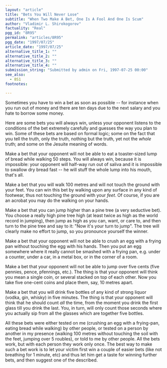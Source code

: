 ```yaml
---
layout: "article"
title: "Bets You Will Never Lose"
subtitle: "When Two Make A Bet, One Is A Fool And One Is Scum"
author: "Vladimir L. Shirokogorov"
factuality: "Real"
pgg_id: "8R95"
permalink: "articles/8R95"
pgg_date: "1997/07/25"
article_date: "1997/07/25"
alternative_title_1: ""
alternative_title_2: ""
alternative_title_3: ""
alternative_title_4: ""
submission_string: "Submitted by admin on Fri, 1997-07-25 00:00"
see_also:
  - 8S1
footnotes: 

---
```

<div>
<p>Sometimes you have to win a bet as soon as possible -- for instance when you run out of money and there are ten days due to the next salary and you hate to borrow some money.</p>
<p>Here are some bets you will always win, unless your opponent listens to the conditions of the bet extremely carefully and guesses the way you plan to win. Some of these bets are based on formal logic; some on the fact that you tell the truth, only the truth, nothing but the truth, yet not the <em>whole</em> truth; and some on the Jesuite meaning of words.</p>
<p>Make a bet that your opponent will not be able to eat a toaster-sized lump of bread while walking 50 steps. You will always win, because it is impossible: your opponent will half-way run out of saliva and it is impossible to swallow dry bread fast -- he will stuff the whole lump into his mouth, that's all.</p>
<p>Make a bet that you will walk 100 metres and will not touch the ground with your feet. You can win this bet by walking upon any surface in any kind of footwear, thus not touching the ground with your <em>feet</em>. Of course, if you are an acrobat you may do the walking on your hands.</p>
<p>Make a bet that you can jump higher than a pine tree (a very seductive bet). You choose a really high pine tree high (at least twice as high as the world record in jumping), then jump as high as you can, want, or care to, and then turn to the pine tree and say to it: "Now it's your turn to jump". The tree will clearly make no effort to jump, so you pronounce yourself the winner.</p>
<p>Make a bet that your opponent will not be able to crush an egg with a frying pan without touching the egg with his hands. Then you put an egg somewhere where it really cannot be smashed with a frying pan, e.g. under a counter, under a car, in a metal box, or in the corner of a room.</p>
<p>Make a bet that your opponent will not be able to jump over five cents (five pennies, pence, pfennings, etc.). The thing is that your opponent will think you mean a single coin, or several stacked on top of each other. Now you take five one-cent coins and place them, say, 10 metres apart.</p>
<p>Make a bet that you will drink five bottles of any kind of strong liquor (vodka, gin, whisky) in five minutes. The thing is that your opponent will think that he should count <em>all</em> the time, from the moment you drink the first glass till you drink the last. You, in turn, will only count those seconds where you actually sip from all the glasses which are together five bottles.</p>
<p>All these bets were either tested on me (crushing an egg with a frying-pan, eating bread while walking) by other people, or tested on a person by another in my presence (walking 100 metres without touching the soil with the feet, jumping over 5 roubles), or told to me by other people. All the bets work, but with each person they work only once. The best way to make such a bet work is to let your victim first win a couple of easier bets (like not breathing for 1 minute, etc) and thus let him get a taste for winning further bets, and then suggest one of the described.</p>
</div>
